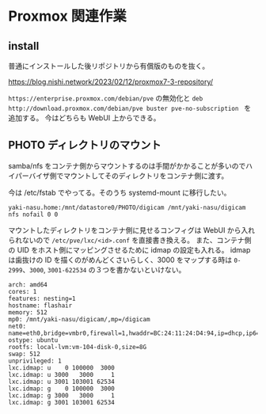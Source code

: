 # Proxmox 関連作業

## install

普通にインストールした後リポジトリから有償版のものを抜く。

https://blog.nishi.network/2023/02/12/proxmox7-3-repository/

`https://enterprise.proxmox.com/debian/pve` の無効化と `deb http://download.proxmox.com/debian/pve buster pve-no-subscription
` を追加する。
今はどちらも WebUI 上からできる。

## PHOTO ディレクトリのマウント

samba/nfs をコンテナ側からマウントするのは手間がかかることが多いのでハイパーバイザ側でマウントしてそのディレクトリをコンテナ側に渡す。

今は /etc/fstab でやってる。そのうち systemd-mount に移行したい。

```
yaki-nasu.home:/mnt/datastore0/PHOTO/digicam /mnt/yaki-nasu/digicam nfs nofail 0 0
```

マウントしたディレクトリをコンテナ側に見せるコンフィグは WebUI から入れられないので `/etc/pve/lxc/<id>.conf` を直接書き換える。
また、コンテナ側の UID をホスト側にマッピングさせるために idmap の設定も入れる。
idmap は歯抜けの ID を描くのがめんどくさいらしく、3000 をマップする時は `0-2999`、`3000`, `3001-622534` の３つを書かないといけない。

```
arch: amd64
cores: 1
features: nesting=1
hostname: flashair
memory: 512
mp0: /mnt/yaki-nasu/digicam/,mp=/digicam
net0: name=eth0,bridge=vmbr0,firewall=1,hwaddr=BC:24:11:24:D4:94,ip=dhcp,ip6=auto,type=veth
ostype: ubuntu
rootfs: local-lvm:vm-104-disk-0,size=8G
swap: 512
unprivileged: 1
lxc.idmap: u    0 100000  3000
lxc.idmap: u 3000   3000     1
lxc.idmap: u 3001 103001 62534
lxc.idmap: g    0 100000  3000
lxc.idmap: g 3000   3000     1
lxc.idmap: g 3001 103001 62534
```
